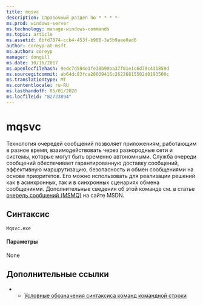 ```yaml
---
title: mqsvc
description: Справочный раздел по * * * *-
ms.prod: windows-server
ms.technology: manage-windows-commands
ms.topic: article
ms.assetid: 8bfd7874-ccb4-453f-b908-3a5b9aee0ad6
author: coreyp-at-msft
ms.author: coreyp
manager: dongill
ms.date: 10/16/2017
ms.openlocfilehash: 9edc7d594e1fe38b99ba37f01e1c6d79c431859d
ms.sourcegitcommit: ab64dc83fca28039416c26226815502d0193500c
ms.translationtype: MT
ms.contentlocale: ru-RU
ms.lasthandoff: 05/01/2020
ms.locfileid: "82723894"
---
```

# <a name="mqsvc"></a>mqsvc



Технология очередей сообщений позволяет приложениям, работающим в разное время, взаимодействовать через разнородные сети и системы, которые могут быть временно автономными. Служба очереди сообщений обеспечивает гарантированную доставку сообщений, эффективную маршрутизацию, безопасность и обмен сообщениями на основе приоритетов. Его можно использовать для реализации решений как в асинхронных, так и в синхронных сценариях обмена сообщениями. Дополнительные сведения об этой команде см. в статье [очередь сообщений (MSMQ)](https://go.microsoft.com/fwlink/?LinkId=248723) на сайте MSDN.

## <a name="syntax"></a>Синтаксис

```
Mqsvc.exe
```

#### <a name="parameters"></a>Параметры

None

## <a name="additional-references"></a>Дополнительные ссылки

-   - [Условные обозначения синтаксиса команд командной строки](command-line-syntax-key.md)